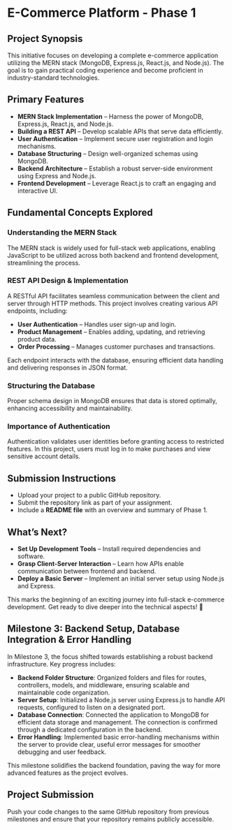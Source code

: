 # E-Commerce Platform - Phase 1

## Project Synopsis

This initiative focuses on developing a complete e-commerce application utilizing the MERN stack (MongoDB, Express.js, React.js, and Node.js). The goal is to gain practical coding experience and become proficient in industry-standard technologies.

## Primary Features

- **MERN Stack Implementation** – Harness the power of MongoDB, Express.js, React.js, and Node.js.
- **Building a REST API** – Develop scalable APIs that serve data efficiently.
- **User Authentication** – Implement secure user registration and login mechanisms.
- **Database Structuring** – Design well-organized schemas using MongoDB.
- **Backend Architecture** – Establish a robust server-side environment using Express and Node.js.
- **Frontend Development** – Leverage React.js to craft an engaging and interactive UI.

## Fundamental Concepts Explored

### Understanding the MERN Stack
The MERN stack is widely used for full-stack web applications, enabling JavaScript to be utilized across both backend and frontend development, streamlining the process.

### REST API Design & Implementation
A RESTful API facilitates seamless communication between the client and server through HTTP methods. This project involves creating various API endpoints, including:

- **User Authentication** – Handles user sign-up and login.
- **Product Management** – Enables adding, updating, and retrieving product data.
- **Order Processing** – Manages customer purchases and transactions.

Each endpoint interacts with the database, ensuring efficient data handling and delivering responses in JSON format.

### Structuring the Database
Proper schema design in MongoDB ensures that data is stored optimally, enhancing accessibility and maintainability.

### Importance of Authentication
Authentication validates user identities before granting access to restricted features. In this project, users must log in to make purchases and view sensitive account details.

## Submission Instructions

- Upload your project to a public GitHub repository.
- Submit the repository link as part of your assignment.
- Include a **README file** with an overview and summary of Phase 1.

## What’s Next?

- **Set Up Development Tools** – Install required dependencies and software.
- **Grasp Client-Server Interaction** – Learn how APIs enable communication between frontend and backend.
- **Deploy a Basic Server** – Implement an initial server setup using Node.js and Express.

This marks the beginning of an exciting journey into full-stack e-commerce development. Get ready to dive deeper into the technical aspects! 🚀

## Milestone 3: Backend Setup, Database Integration & Error Handling

In Milestone 3, the focus shifted towards establishing a robust backend infrastructure. Key progress includes:

- **Backend Folder Structure**: Organized folders and files for routes, controllers, models, and middleware, ensuring scalable and maintainable code organization.
- **Server Setup**: Initialized a Node.js server using Express.js to handle API requests, configured to listen on a designated port.
- **Database Connection**: Connected the application to MongoDB for efficient data storage and management. The connection is confirmed through a dedicated configuration in the backend.
- **Error Handling**: Implemented basic error-handling mechanisms within the server to provide clear, useful error messages for smoother debugging and user feedback.

This milestone solidifies the backend foundation, paving the way for more advanced features as the project evolves.

## Project Submission

Push your code changes to the same GitHub repository from previous milestones and ensure that your repository remains publicly accessible.
